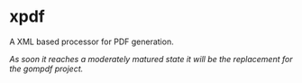 # xpdf
A XML based processor for PDF generation.

_As soon it reaches a moderately matured state it will be the replacement for the gompdf project._
